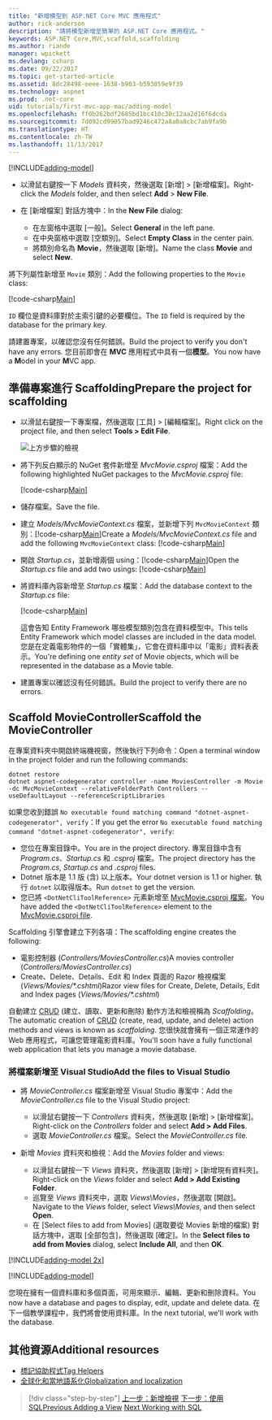 ```yaml
---
title: "新增模型到 ASP.NET Core MVC 應用程式"
author: rick-anderson
description: "請將模型新增至簡單的 ASP.NET Core 應用程式。"
keywords: ASP.NET Core,MVC,scaffold,scaffolding
ms.author: riande
manager: wpickett
ms.devlang: csharp
ms.date: 09/22/2017
ms.topic: get-started-article
ms.assetid: 8dc28498-eeee-1638-b903-b593059e9f39
ms.technology: aspnet
ms.prod: .net-core
uid: tutorials/first-mvc-app-mac/adding-model
ms.openlocfilehash: ff0b262bdf2685bd1bc410c30c12aa2d16f6dcda
ms.sourcegitcommit: 7d092cd99057bad9246c472a8a0a8cbc7ab9fa9b
ms.translationtype: HT
ms.contentlocale: zh-TW
ms.lasthandoff: 11/13/2017
---
```

[!INCLUDE[adding-model](../../includes/mvc-intro/adding-model1.md)]

* <span data-ttu-id="a88e3-104">以滑鼠右鍵按一下 *Models* 資料夾，然後選取 [新增] > [新增檔案]。</span><span class="sxs-lookup"><span data-stu-id="a88e3-104">Right-click the *Models* folder, and then select **Add** > **New File**.</span></span> 
* <span data-ttu-id="a88e3-105">在 [新增檔案] 對話方塊中：</span><span class="sxs-lookup"><span data-stu-id="a88e3-105">In the **New File** dialog:</span></span>

  * <span data-ttu-id="a88e3-106">在左窗格中選取 [一般]。</span><span class="sxs-lookup"><span data-stu-id="a88e3-106">Select **General** in the left pane.</span></span>
  * <span data-ttu-id="a88e3-107">在中央窗格中選取 [空類別]。</span><span class="sxs-lookup"><span data-stu-id="a88e3-107">Select **Empty Class** in the center pain.</span></span>
  * <span data-ttu-id="a88e3-108">將類別命名為 **Movie**，然後選取 [新增]。</span><span class="sxs-lookup"><span data-stu-id="a88e3-108">Name the class **Movie** and select **New**.</span></span>

<span data-ttu-id="a88e3-109">將下列屬性新增至 `Movie` 類別：</span><span class="sxs-lookup"><span data-stu-id="a88e3-109">Add the following properties to the `Movie` class:</span></span>

[!code-csharp[Main](../../tutorials/first-mvc-app/start-mvc/sample/MvcMovie/Models/MovieNoEF.cs?name=snippet_1)]

<span data-ttu-id="a88e3-110">`ID` 欄位是資料庫對於主索引鍵的必要欄位。</span><span class="sxs-lookup"><span data-stu-id="a88e3-110">The `ID` field is required by the database for the primary key.</span></span>

<span data-ttu-id="a88e3-111">請建置專案，以確認您沒有任何錯誤。</span><span class="sxs-lookup"><span data-stu-id="a88e3-111">Build the project to verify you don't have any errors.</span></span> <span data-ttu-id="a88e3-112">您目前即會在 **MVC** 應用程式中具有一個**模型**。</span><span class="sxs-lookup"><span data-stu-id="a88e3-112">You now have a **M**odel in your **M**VC app.</span></span>

## <a name="prepare-the-project-for-scaffolding"></a><span data-ttu-id="a88e3-113">準備專案進行 Scaffolding</span><span class="sxs-lookup"><span data-stu-id="a88e3-113">Prepare the project for scaffolding</span></span>

- <span data-ttu-id="a88e3-114">以滑鼠右鍵按一下專案檔，然後選取 [工具] > [編輯檔案]。</span><span class="sxs-lookup"><span data-stu-id="a88e3-114">Right click on the project file, and then select **Tools > Edit File**.</span></span>

  ![上方步驟的檢視](adding-model/_static/1.png)

- <span data-ttu-id="a88e3-116">將下列反白顯示的 NuGet 套件新增至 *MvcMovie.csproj* 檔案：</span><span class="sxs-lookup"><span data-stu-id="a88e3-116">Add the following highlighted NuGet packages to the *MvcMovie.csproj* file:</span></span>
             
  [!code-csharp[Main](../first-mvc-app-xplat/start-mvc/sample/MvcMovie/MvcMovie.csproj?highlight=7,10)]

- <span data-ttu-id="a88e3-117">儲存檔案。</span><span class="sxs-lookup"><span data-stu-id="a88e3-117">Save the file.</span></span>

- <span data-ttu-id="a88e3-118">建立 *Models/MvcMovieContext.cs* 檔案，並新增下列 `MvcMovieContext` 類別：[!code-csharp[Main](../../tutorials/first-mvc-app-xplat/start-mvc/sample/MvcMovie/Models/MvcMovieContext.cs)]</span><span class="sxs-lookup"><span data-stu-id="a88e3-118">Create a *Models/MvcMovieContext.cs* file and add the following `MvcMovieContext` class:  [!code-csharp[Main](../../tutorials/first-mvc-app-xplat/start-mvc/sample/MvcMovie/Models/MvcMovieContext.cs)]</span></span>
   
- <span data-ttu-id="a88e3-119">開啟 *Startup.cs*，並新增兩個 using：[!code-csharp[Main](../../tutorials/first-mvc-app-xplat/start-mvc/sample/MvcMovie/Startup.cs?name=snippet1&highlight=1,2)]</span><span class="sxs-lookup"><span data-stu-id="a88e3-119">Open the *Startup.cs* file and add two usings:  [!code-csharp[Main](../../tutorials/first-mvc-app-xplat/start-mvc/sample/MvcMovie/Startup.cs?name=snippet1&highlight=1,2)]</span></span>

- <span data-ttu-id="a88e3-120">將資料庫內容新增至 *Startup.cs* 檔案：</span><span class="sxs-lookup"><span data-stu-id="a88e3-120">Add the database context to the *Startup.cs* file:</span></span>

   [!code-csharp[Main](../../tutorials/first-mvc-app-xplat/start-mvc/sample/MvcMovie/Startup.cs?name=snippet2&highlight=6-7)]

  <span data-ttu-id="a88e3-121">這會告知 Entity Framework 哪些模型類別包含在資料模型中。</span><span class="sxs-lookup"><span data-stu-id="a88e3-121">This tells Entity Framework which model classes are included in the data model.</span></span> <span data-ttu-id="a88e3-122">您是在定義電影物件的一個「實體集」，它會在資料庫中以「電影」資料表表示。</span><span class="sxs-lookup"><span data-stu-id="a88e3-122">You're defining one *entity set* of Movie objects, which will be represented in the database as a Movie table.</span></span>

- <span data-ttu-id="a88e3-123">建置專案以確認沒有任何錯誤。</span><span class="sxs-lookup"><span data-stu-id="a88e3-123">Build the project to verify there are no errors.</span></span>

## <a name="scaffold-the-moviecontroller"></a><span data-ttu-id="a88e3-124">Scaffold MovieController</span><span class="sxs-lookup"><span data-stu-id="a88e3-124">Scaffold the MovieController</span></span>

<span data-ttu-id="a88e3-125">在專案資料夾中開啟終端機視窗，然後執行下列命令：</span><span class="sxs-lookup"><span data-stu-id="a88e3-125">Open a terminal window in the project folder and run the following commands:</span></span>

```
dotnet restore
dotnet aspnet-codegenerator controller -name MoviesController -m Movie -dc MvcMovieContext --relativeFolderPath Controllers --useDefaultLayout --referenceScriptLibraries 
```
<span data-ttu-id="a88e3-126">如果您收到錯誤 `No executable found matching command "dotnet-aspnet-codegenerator", verify`：</span><span class="sxs-lookup"><span data-stu-id="a88e3-126">If you get the error `No executable found matching command "dotnet-aspnet-codegenerator", verify`:</span></span>

 * <span data-ttu-id="a88e3-127">您位在專案目錄中。</span><span class="sxs-lookup"><span data-stu-id="a88e3-127">You are in the project directory.</span></span> <span data-ttu-id="a88e3-128">專案目錄中含有 *Program.cs*、*Startup.cs* 和 *.csproj* 檔案。</span><span class="sxs-lookup"><span data-stu-id="a88e3-128">The project directory has the *Program.cs*, *Startup.cs* and *.csproj* files.</span></span>
 * <span data-ttu-id="a88e3-129">Dotnet 版本是 1.1 版 (含) 以上版本。</span><span class="sxs-lookup"><span data-stu-id="a88e3-129">Your dotnet version is 1.1 or higher.</span></span> <span data-ttu-id="a88e3-130">執行 `dotnet` 以取得版本。</span><span class="sxs-lookup"><span data-stu-id="a88e3-130">Run `dotnet` to get the version.</span></span>
 * <span data-ttu-id="a88e3-131">您已將 `<DotNetCliToolReference>` 元素新增至 [MvcMovie.csproj 檔案](#prepare-the-project-for-scaffolding)。</span><span class="sxs-lookup"><span data-stu-id="a88e3-131">You have added the `<DotNetCliToolReference>` element to the [MvcMovie.csproj file](#prepare-the-project-for-scaffolding).</span></span>
 
<!--
> [!NOTE]
> If you get an error when the scaffolding command runs, see [issue 444 in the scaffolding repository](https://github.com/aspnet/scaffolding/issues/444) for a workaround.
-->

<span data-ttu-id="a88e3-132">Scaffolding 引擎會建立下列各項：</span><span class="sxs-lookup"><span data-stu-id="a88e3-132">The scaffolding engine creates the following:</span></span>

* <span data-ttu-id="a88e3-133">電影控制器 (*Controllers/MoviesController.cs*)</span><span class="sxs-lookup"><span data-stu-id="a88e3-133">A movies controller (*Controllers/MoviesController.cs*)</span></span>
* <span data-ttu-id="a88e3-134">Create、Delete、Details、Edit 和 Index 頁面的 Razor 檢視檔案 (*Views/Movies/\*.cshtml*)</span><span class="sxs-lookup"><span data-stu-id="a88e3-134">Razor view files for Create, Delete, Details, Edit and Index pages (*Views/Movies/\*.cshtml*)</span></span>

<span data-ttu-id="a88e3-135">自動建立 [CRUD](https://wikipedia.org/wiki/Create,_read,_update_and_delete) (建立、讀取、更新和刪除) 動作方法和檢視稱為 *Scaffolding*。</span><span class="sxs-lookup"><span data-stu-id="a88e3-135">The automatic creation of [CRUD](https://wikipedia.org/wiki/Create,_read,_update_and_delete) (create, read, update, and delete) action methods and views is known as *scaffolding*.</span></span> <span data-ttu-id="a88e3-136">您很快就會擁有一個正常運作的 Web 應用程式，可讓您管理電影資料庫。</span><span class="sxs-lookup"><span data-stu-id="a88e3-136">You'll soon have a fully functional web application that lets you manage a movie database.</span></span>

### <a name="add-the-files-to-visual-studio"></a><span data-ttu-id="a88e3-137">將檔案新增至 Visual Studio</span><span class="sxs-lookup"><span data-stu-id="a88e3-137">Add the files to Visual Studio</span></span>

* <span data-ttu-id="a88e3-138">將 *MovieController.cs* 檔案新增至 Visual Studio 專案中：</span><span class="sxs-lookup"><span data-stu-id="a88e3-138">Add the *MovieController.cs* file to the Visual Studio project:</span></span>

  * <span data-ttu-id="a88e3-139">以滑鼠右鍵按一下 *Controllers* 資料夾，然後選取 [新增] > [新增檔案]。</span><span class="sxs-lookup"><span data-stu-id="a88e3-139">Right-click on the *Controllers* folder and select **Add > Add Files**.</span></span>
  * <span data-ttu-id="a88e3-140">選取 *MovieController.cs* 檔案。</span><span class="sxs-lookup"><span data-stu-id="a88e3-140">Select the *MovieController.cs* file.</span></span>

* <span data-ttu-id="a88e3-141">新增 *Movies* 資料夾和檢視：</span><span class="sxs-lookup"><span data-stu-id="a88e3-141">Add the *Movies* folder and views:</span></span>

  * <span data-ttu-id="a88e3-142">以滑鼠右鍵按一下 *Views* 資料夾，然後選取 [新增] > [新增現有資料夾]。</span><span class="sxs-lookup"><span data-stu-id="a88e3-142">Right-click on the *Views* folder and select **Add > Add Existing Folder**.</span></span>
  * <span data-ttu-id="a88e3-143">巡覽至 *Views* 資料夾中，選取 *Views\Movies*，然後選取 [開啟]。</span><span class="sxs-lookup"><span data-stu-id="a88e3-143">Navigate to the *Views* folder, select *Views\Movies*, and then select **Open**.</span></span>
  * <span data-ttu-id="a88e3-144">在 [Select files to add from Movies] (選取要從 Movies 新增的檔案) 對話方塊中，選取 [全部包含]，然後選取 [確定]。</span><span class="sxs-lookup"><span data-stu-id="a88e3-144">In the **Select files to add from Movies** dialog, select **Include All**, and then **OK**.</span></span>

[!INCLUDE[adding-model 2x](../../includes/mvc-intro/adding-model2xp.md)]

[!INCLUDE[adding-model](../../includes/mvc-intro/adding-model3.md)]

<span data-ttu-id="a88e3-145">您現在擁有一個資料庫和多個頁面，可用來顯示、編輯、更新和刪除資料。</span><span class="sxs-lookup"><span data-stu-id="a88e3-145">You now have a database and pages to display, edit, update and delete data.</span></span> <span data-ttu-id="a88e3-146">在下一個教學課程中，我們將會使用資料庫。</span><span class="sxs-lookup"><span data-stu-id="a88e3-146">In the next tutorial, we'll work with the database.</span></span>

## <a name="additional-resources"></a><span data-ttu-id="a88e3-147">其他資源</span><span class="sxs-lookup"><span data-stu-id="a88e3-147">Additional resources</span></span>

* [<span data-ttu-id="a88e3-148">標記協助程式</span><span class="sxs-lookup"><span data-stu-id="a88e3-148">Tag Helpers</span></span>](xref:mvc/views/tag-helpers/intro)
* [<span data-ttu-id="a88e3-149">全球化和當地語系化</span><span class="sxs-lookup"><span data-stu-id="a88e3-149">Globalization and localization</span></span>](xref:fundamentals/localization)

>[!div class="step-by-step"]
<span data-ttu-id="a88e3-150">[上一步：新增檢視](adding-view.md)
[下一步：使用 SQL](working-with-sql.md)</span><span class="sxs-lookup"><span data-stu-id="a88e3-150">[Previous Adding a View](adding-view.md)
[Next Working with SQL](working-with-sql.md)</span></span>  
